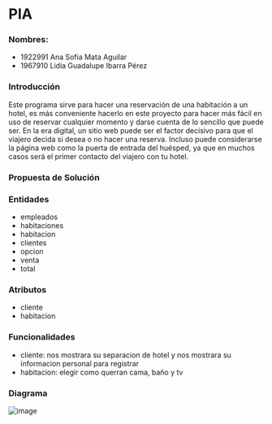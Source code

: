
# PIA

### Nombres:
- 1922991 Ana Sofia Mata Aguilar
- 1967910 Lidia Guadalupe Ibarra Pérez

### Introducción
Este programa sirve para hacer una reservación de una 
habitación a un hotel, es más conveniente hacerlo en este 
proyecto para hacer más fácil en uso de reservar cualquier 
momento y darse cuenta de lo sencillo que puede ser.
En la era digital, un sitio web puede ser el factor decisivo para 
que el viajero decida si desea o no hacer una reserva. Incluso 
puede considerarse la página web como la puerta de entrada 
del huésped, ya que en muchos casos será el primer contacto 
del viajero con tu hotel.
### Propuesta de Solución

### Entidades
- empleados
- habitaciones
- habitacion
- clientes
- opcion
- venta
- total

### Atributos
- cliente
- habitacion

### Funcionalidades
- cliente: nos mostrara su separacion de hotel y nos mostrara su informacion personal para registrar
- habitacion: elegir como querran cama, baño y tv

### Diagrama 
![image](https://user-images.githubusercontent.com/90008728/143545202-921487fa-0c50-4d23-abc3-a44a56eb2a1c.png)
